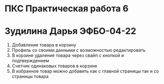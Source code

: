 # ПКС Практическая работа 6

# Зудилина Дарья ЭФБО-04-22

1. Добавление товара в корзину
2. Профиль со своими данными с возможностью редактировать 
3. В корзине  удаление товара через свайп с кнопкой и подтверждением 
4. Счетчик одинаковых товаров в корзине 
5. В избранное товар можно добавить как с главной страницы так и со страницы товара 


